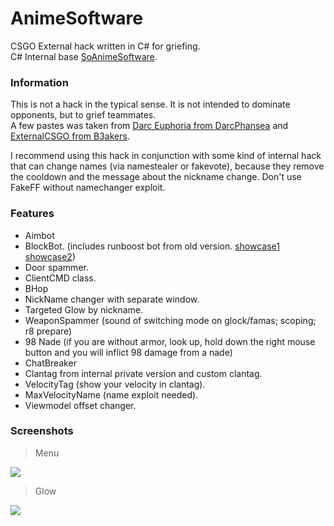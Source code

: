 # AnimeSoftware
CSGO External hack written in C# for griefing.  
C# Internal base [SoAnimeSoftware](https://github.com/sagirilover/SoAnimeSoftware).

### Information
This is not a hack in the typical sense.  It is not intended to dominate opponents, but to grief teammates.  
A few pastes was taken from [Darc Euphoria from DarcPhansea](https://github.com/DarcPhansea/Darc-Euphoria) and [ExternalCSGO from B3akers](https://github.com/B3akers/ExternalCSGO).   
  
I recommend using this hack in conjunction with some kind of internal hack that can change names (via namestealer or fakevote), because they remove the cooldown and the message about the nickname change. Don't use FakeFF without namechanger exploit.
  
### Features
- Aimbot
- BlockBot. (includes runboost bot from old version. [showcase1](https://www.youtube.com/watch?v=-pw8PNrEU8Q "showcase1") [showcase2](https://www.youtube.com/watch?v=ODWALQlLVbY "showcase2"))
- Door spammer.
- ClientCMD class.
- BHop
- NickName changer with separate window.
- Targeted Glow by nickname.
- WeaponSpammer (sound of switching mode on glock/famas; scoping; r8 prepare)
- 98 Nade (if you are without armor, look up, hold down the right mouse button and you will inflict 98 damage from a nade)
- ChatBreaker
- Clantag from internal private version and custom clantag.
- VelocityTag (show your velocity in clantag).
- MaxVelocityName (name exploit needed).
- Viewmodel offset changer.

### Screenshots

> Menu

![](https://github.com/sagirilover/AnimeSoftware/blob/master/AnimeSoftware/Screenshots/main.png?raw=true)

> Glow

![](https://github.com/sagirilover/AnimeSoftware/blob/master/AnimeSoftware/Screenshots/glow.jpg?raw=true)